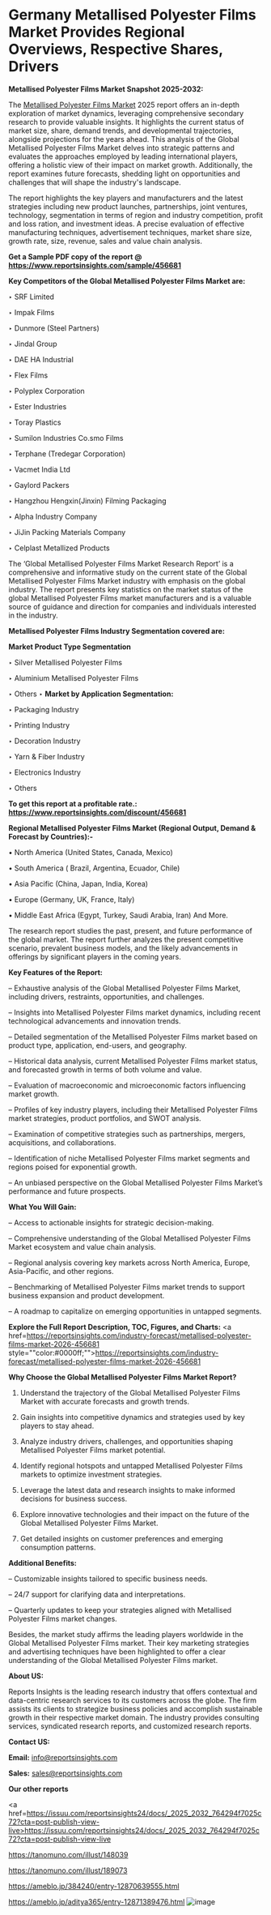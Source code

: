 # Germany Metallised Polyester Films Market Provides Regional Overviews, Respective Shares, Drivers

<strong>Metallised Polyester Films Market Snapshot 2025-2032:</strong>

The <a href=https://www.reportsinsights.com/sample/456681>Metallised Polyester Films Market</a> 2025 report offers an in-depth exploration of market dynamics, leveraging comprehensive secondary research to provide valuable insights. It highlights the current status of market size, share, demand trends, and developmental trajectories, alongside projections for the years ahead. This analysis of the Global Metallised Polyester Films Market delves into strategic patterns and evaluates the approaches employed by leading international players, offering a holistic view of their impact on market growth. Additionally, the report examines future forecasts, shedding light on opportunities and challenges that will shape the industry's landscape.

The report highlights the key players and manufacturers and the latest strategies including new product launches, partnerships, joint ventures, technology, segmentation in terms of region and industry competition, profit and loss ration, and investment ideas. A precise evaluation of effective manufacturing techniques, advertisement techniques, market share size, growth rate, size, revenue, sales and value chain analysis.

<strong>Get a Sample PDF copy of the report @ <a href=https://www.reportsinsights.com/sample/456681 style=color:#0000ff;>https://www.reportsinsights.com/sample/456681</a></strong>

<strong>Key Competitors of the Global Metallised Polyester Films Market are:</strong>

‣ SRF Limited

‣ Impak Films

‣ Dunmore (Steel Partners)

‣ Jindal Group

‣ DAE HA Industrial

‣ Flex Films

‣ Polyplex Corporation

‣ Ester Industries

‣ Toray Plastics

‣ Sumilon Industries
 Co.smo Films

‣ Terphane (Tredegar Corporation)

‣ Vacmet India Ltd

‣ Gaylord Packers

‣ Hangzhou Hengxin(Jinxin) Filming Packaging

‣ Alpha Industry Company

‣ JiJin Packing Materials Company

‣ Celplast Metallized Products

The ‘Global Metallised Polyester Films Market Research Report’ is a comprehensive and informative study on the current state of the Global Metallised Polyester Films Market industry with emphasis on the global industry. The report presents key statistics on the market status of the global Metallised Polyester Films market manufacturers and is a valuable source of guidance and direction for companies and individuals interested in the industry.

<strong>Metallised Polyester Films Industry Segmentation covered are:</strong>

<strong>Market Product Type Segmentation</strong>

‣ Silver Metallised Polyester Films

‣ Aluminium Metallised Polyester Films

‣ Others
‣ 
<strong>Market by Application Segmentation:</strong>

‣ Packaging Industry

‣ Printing Industry

‣ Decoration Industry

‣ Yarn & Fiber Industry

‣ Electronics Industry

‣ Others

<strong>To get this report at a profitable rate.: <a href=https://www.reportsinsights.com/discount/456681 style=color:#0000ff;>https://www.reportsinsights.com/discount/456681</a></strong>

<strong>Regional Metallised Polyester Films Market (Regional Output, Demand &amp; Forecast by Countries):-</strong>

• North America (United States, Canada, Mexico)

• South America ( Brazil, Argentina, Ecuador, Chile)

• Asia Pacific (China, Japan, India, Korea)

• Europe (Germany, UK, France, Italy)

• Middle East Africa (Egypt, Turkey, Saudi Arabia, Iran) And More.

The research report studies the past, present, and future performance of the global market. The report further analyzes the present competitive scenario, prevalent business models, and the likely advancements in offerings by significant players in the coming years.

<strong>Key Features of the Report:</strong>

– Exhaustive analysis of the Global Metallised Polyester Films Market, including drivers, restraints, opportunities, and challenges.

– Insights into Metallised Polyester Films market dynamics, including recent technological advancements and innovation trends.

– Detailed segmentation of the Metallised Polyester Films market based on product type, application, end-users, and geography.

– Historical data analysis, current Metallised Polyester Films market status, and forecasted growth in terms of both volume and value.

– Evaluation of macroeconomic and microeconomic factors influencing market growth.

– Profiles of key industry players, including their Metallised Polyester Films market strategies, product portfolios, and SWOT analysis.

– Examination of competitive strategies such as partnerships, mergers, acquisitions, and collaborations.

– Identification of niche Metallised Polyester Films market segments and regions poised for exponential growth.

– An unbiased perspective on the Global Metallised Polyester Films Market’s performance and future prospects.

<strong>What You Will Gain:</strong>

– Access to actionable insights for strategic decision-making.

– Comprehensive understanding of the Global Metallised Polyester Films Market ecosystem and value chain analysis.

– Regional analysis covering key markets across North America, Europe, Asia-Pacific, and other regions.

– Benchmarking of Metallised Polyester Films market trends to support business expansion and product development.

– A roadmap to capitalize on emerging opportunities in untapped segments.

<strong>Explore the Full Report Description, TOC, Figures, and Charts:</strong>
<a href=https://reportsinsights.com/industry-forecast/metallised-polyester-films-market-2026-456681 style=""color:#0000ff;"">https://reportsinsights.com/industry-forecast/metallised-polyester-films-market-2026-456681</a>

<strong>Why Choose the Global Metallised Polyester Films Market Report?</strong>

1. Understand the trajectory of the Global Metallised Polyester Films Market with accurate forecasts and growth trends.

2. Gain insights into competitive dynamics and strategies used by key players to stay ahead.

3. Analyze industry drivers, challenges, and opportunities shaping Metallised Polyester Films market potential.

4. Identify regional hotspots and untapped Metallised Polyester Films markets to optimize investment strategies.

5. Leverage the latest data and research insights to make informed decisions for business success.

6. Explore innovative technologies and their impact on the future of the Global Metallised Polyester Films Market.

7. Get detailed insights on customer preferences and emerging consumption patterns.

<strong>Additional Benefits:</strong>

– Customizable insights tailored to specific business needs.

– 24/7 support for clarifying data and interpretations.

– Quarterly updates to keep your strategies aligned with Metallised Polyester Films market changes.

Besides, the market study affirms the leading players worldwide in the Global Metallised Polyester Films market. Their key marketing strategies and advertising techniques have been highlighted to offer a clear understanding of the Global Metallised Polyester Films market.

<strong><strong>About US</strong>:</strong>

Reports Insights is the leading research industry that offers contextual and data-centric research services to its customers across the globe. The firm assists its clients to strategize business policies and accomplish sustainable growth in their respective market domain. The industry provides consulting services, syndicated research reports, and customized research reports.

<strong>Contact US:</strong>

<p class=><b>Email:</b> <a href=mailto:info@reportsinsights.com>info@reportsinsights.com</a></p>
<p class=><b>Sales:</b> <a href=mailto:sales@reportsinsights.com>sales@reportsinsights.com</a></p>

<strong>Our other reports</strong>

<a href=https://issuu.com/reportsinsights24/docs/_2025_2032_764294f7025c72?cta=post-publish-view-live>https://issuu.com/reportsinsights24/docs/_2025_2032_764294f7025c72?cta=post-publish-view-live</a>

<a href=https://tanomuno.com/illust/148039>https://tanomuno.com/illust/148039</a>

<a href=https://tanomuno.com/illust/189073>https://tanomuno.com/illust/189073</a>

<a href=https://ameblo.jp/384240/entry-12870639555.html>https://ameblo.jp/384240/entry-12870639555.html</a>

<a href=https://ameblo.jp/aditya365/entry-12871389476.html>https://ameblo.jp/aditya365/entry-12871389476.html</a>
![image](https://github.com/user-attachments/assets/d3027c9e-09c3-4d10-abd1-6b47bcf34ca0)
